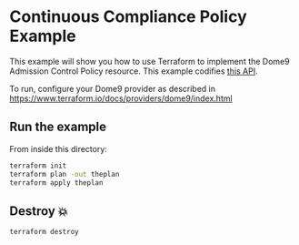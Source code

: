 # Continuous Compliance Policy Example

This example will show you how to use Terraform to implement the Dome9 Admission Control Policy resource.
This example codifies [this API](https://api-v2-docs.dome9.com/#dome9-api-KubernetesImageAssurancePolicy).

To run, configure your Dome9 provider as described in https://www.terraform.io/docs/providers/dome9/index.html

## Run the example

From inside this directory:

```bash
terraform init
terraform plan -out theplan
terraform apply theplan
```

## Destroy 💥

```bash
terraform destroy
```
